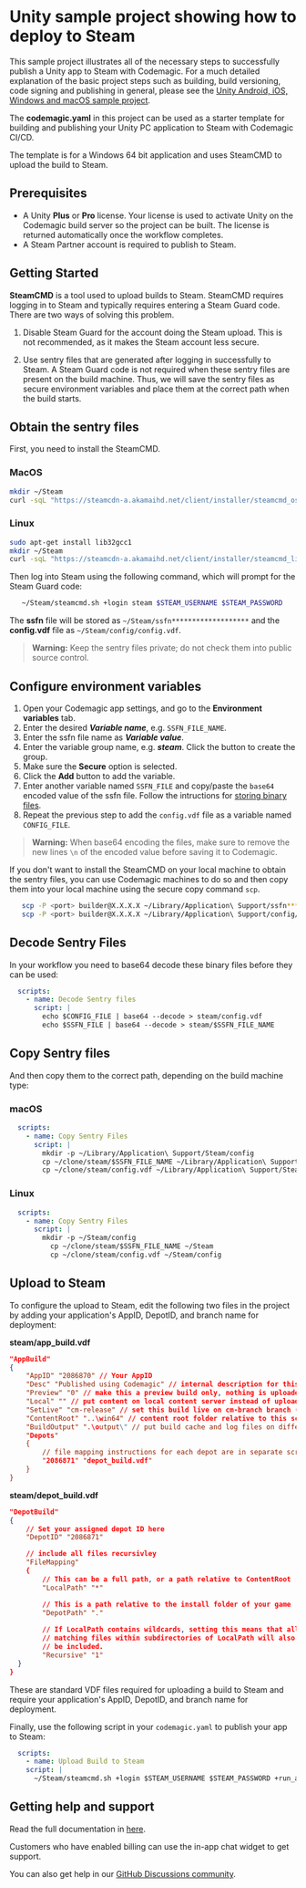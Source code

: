 # Unity sample project showing how to deploy to Steam

This sample project illustrates all of the necessary steps to successfully publish a Unity app to Steam with Codemagic. For a much detailed explanation of the basic project steps such as building, build versioning, code signing and publishing in general, please see the [Unity Android, iOS, Windows and macOS sample project](https://github.com/codemagic-ci-cd/codemagic-sample-projects/tree/main/unity/unity-demo-project).

The **codemagic.yaml** in this project can be used as a starter template for building and publishing your Unity PC application to Steam with Codemagic CI/CD.

The template is for a Windows 64 bit application and uses SteamCMD to upload the build to Steam.
## Prerequisites

- A Unity **Plus** or **Pro** license. Your license is used to activate Unity on the Codemagic build server so the project can be built. The license is returned automatically once the workflow completes.
- A Steam Partner account is required to publish to Steam.

## Getting Started

**SteamCMD** is a tool used to upload builds to Steam. SteamCMD requires logging in to Steam and typically requires entering a Steam Guard code.
There are two ways of solving this problem.

1. Disable Steam Guard for the account doing the Steam upload.  This is not recommended, as it makes the Steam account less secure.

2. Use sentry files that are generated after logging in successfully to Steam. A Steam Guard code is not required when these sentry files are present on the build machine.
Thus, we will save the sentry files as secure environment variables and place them at the correct path when the build starts.

## Obtain the sentry files
First, you need to install the SteamCMD.
### MacOS
```bash
mkdir ~/Steam
curl -sqL "https://steamcdn-a.akamaihd.net/client/installer/steamcmd_osx.tar.gz" | tar zxvf - -C ~/Steam
```
### Linux
```bash
sudo apt-get install lib32gcc1
mkdir ~/Steam 
curl -sqL "https://steamcdn-a.akamaihd.net/client/installer/steamcmd_linux.tar.gz" | tar zxvf - -C ~/Steam
```

Then log into Steam using the following command, which will prompt for the Steam Guard code:
```bash
   ~/Steam/steamcmd.sh +login steam $STEAM_USERNAME $STEAM_PASSWORD
```

The **ssfn** file will be stored as `~/Steam/ssfn*******************` and the **config.vdf** file as `~/Steam/config/config.vdf`.

> **Warning:** Keep the sentry files private; do not check them into public source control.


## Configure environment variables

1. Open your Codemagic app settings, and go to the **Environment variables** tab.
2. Enter the desired **_Variable name_**, e.g. `SSFN_FILE_NAME`.
3. Enter the ssfn file name as **_Variable value_**.
4. Enter the variable group name, e.g. **_steam_**. Click the button to create the group.
5. Make sure the **Secure** option is selected.
6. Click the **Add** button to add the variable.
7. Enter another variable named `SSFN_FILE` and copy/paste the `base64` encoded value of the ssfn file. Follow the intructions for [storing binary files](/yaml-basic-configuration/configuring-environment-variables/#storing-binary-files).
8. Repeat the previous step to add the `config.vdf` file as a variable named `CONFIG_FILE`.

> **Warning:** When base64 encoding the files, make sure to remove the new lines `\n` of the encoded value before saving it to Codemagic. 

If you don't want to install the SteamCMD on your local machine to obtain the sentry files, you can use Codemagic machines to do so and then copy them into your local machine using the secure copy command `scp`.

```bash
   scp -P <port> builder@X.X.X.X ~/Library/Application\ Support/ssfn******************* .
   scp -P <port> builder@X.X.X.X ~/Library/Application\ Support/config/config.vdf .
```

## Decode Sentry Files

In your workflow you need to base64 decode these binary files before they can be used:
```yaml
  scripts:
    - name: Decode Sentry files
      script: | 
        echo $CONFIG_FILE | base64 --decode > steam/config.vdf
        echo $SSFN_FILE | base64 --decode > steam/$SSFN_FILE_NAME
```

## Copy Sentry files
And then copy them to the correct path, depending on the build machine type:

### macOS
```yaml
  scripts:
    - name: Copy Sentry Files
      script: | 
        mkdir -p ~/Library/Application\ Support/Steam/config
        cp ~/clone/steam/$SSFN_FILE_NAME ~/Library/Application\ Support/Steam
        cp ~/clone/steam/config.vdf ~/Library/Application\ Support/Steam/config
```

### Linux
```yaml
  scripts:
    - name: Copy Sentry Files
      script: | 
        mkdir -p ~/Steam/config
          cp ~/clone/steam/$SSFN_FILE_NAME ~/Steam
          cp ~/clone/steam/config.vdf ~/Steam/config
```

## Upload to Steam

To configure the upload to Steam, edit the following two files in the project by adding your application's AppID, DepotID, and branch name for deployment:

**steam/app_build.vdf**
```json
"AppBuild"
{
	"AppID" "2086870" // Your AppID
	"Desc" "Published using Codemagic" // internal description for this build
	"Preview" "0" // make this a preview build only, nothing is uploaded
	"Local" "" // put content on local content server instead of uploading to Steam
	"SetLive" "cm-release" // set this build live on cm-branch branch (Change this)
	"ContentRoot" "..\win64" // content root folder relative to this script file
	"BuildOutput" ".\output\" // put build cache and log files on different drive for better performance
	"Depots"
	{
		// file mapping instructions for each depot are in separate script files
		"2086871" "depot_build.vdf"
	}
}
```

**steam/depot_build.vdf**
```json
"DepotBuild"
{
	// Set your assigned depot ID here
	"DepotID" "2086871"

	// include all files recursivley
	"FileMapping"
	{
		// This can be a full path, or a path relative to ContentRoot
		"LocalPath" "*"

		// This is a path relative to the install folder of your game
		"DepotPath" "."
		
		// If LocalPath contains wildcards, setting this means that all
		// matching files within subdirectories of LocalPath will also
		// be included.
		"Recursive" "1"
  }
}
```

These are standard VDF files required for uploading a build to Steam and require your application's AppID, DepotID, and branch name for deployment.

Finally, use the following script in your `codemagic.yaml` to publish your app to Steam:

```yaml
  scripts:
    - name: Upload Build to Steam
    script: | 
      ~/Steam/steamcmd.sh +login $STEAM_USERNAME $STEAM_PASSWORD +run_app_build ~/clone/steam/app_build.vdf +quit
```


## Getting help and support

Read the full documentation in [here](https://docs.codemagic.io/yaml-publishing/steam/).

Customers who have enabled billing can use the in-app chat widget to get support.

You can also get help in our [GitHub Discussions community](https://github.com/codemagic-ci-cd/codemagic-docs/discussions).
